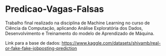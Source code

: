 # Predicao-Vagas-Falsas
Trabalho final realizado na disciplina de Machine Learning no curso de Ciência da Computação, aplicando Análise Exploratória dos Dados, Desenvolvimento e Treinamento do modelo de Aprendizado de Máquina.

Link para a base de dados: https://www.kaggle.com/datasets/shivamb/real-or-fake-fake-jobposting-prediction
